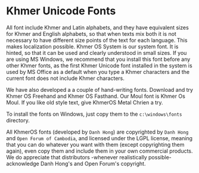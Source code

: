 # Khmer Unicode Fonts

All font include Khmer and Latin alphabets, and they have equivalent sizes for Khmer and English alphabets, so that when texts mix both it is not necessary to have different size points of the text for each language. This makes localization possible. Khmer OS System is our system font. It is hinted, so that it can be used and clearly understood in small sizes. If you are using MS Windows, we recommend that you install this font before any other Khmer fonts, as the first Khmer Unicode font installed in the system is used by MS Office as a default when you type a Khmer characters and the current font does not include Khmer characters.

We have also developed a a couple of hand-writing fonts. Download and try Khmer OS Freehand and Khmer OS Fasthand. Our Moul font is Khmer Os Moul. If you like old style text, give KhmerOS Metal Chrien a try.

To install the fonts on Windows, just copy them to the `c:\windows\fonts` directory.

All KhmerOS fonts (developed by `Danh Hong`) are copyrighted by `Danh Hong` and `Open Forum of Cambodia`, and licensed under the LGPL license, meaning that you can do whatever you want with them (except copyrighting them again), even copy them and include them in your own commercial products. We do appreciate that distributors -whenever realistically possible- acknowledge Danh Hong's and Open Forum's copyright.
